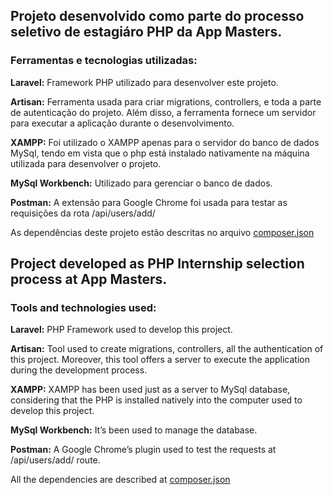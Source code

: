 ## Projeto desenvolvido como parte do processo seletivo de estagiáro PHP da App Masters.

### Ferramentas e tecnologias utilizadas:
<p><strong>Laravel:</strong> Framework PHP utilizado para desenvolver este projeto.</p>

<p><strong>Artisan:</strong> Ferramenta usada para criar migrations, controllers, e toda a parte de autenticação do projeto. Além disso, a ferramenta fornece um servidor para executar a aplicação durante o desenvolvimento.</p>

<p><strong>XAMPP:</strong> Foi utilizado o XAMPP apenas para o servidor do banco de dados MySql, tendo em vista que o php está instalado nativamente na máquina utilizada para desenvolver o projeto.</p>

<p><strong>MySql Workbench:</strong> Utilizado para gerenciar o banco de dados.</p>

<p><strong>Postman:</strong> A extensão para Google Chrome foi usada para testar as requisições da rota /api/users/add/</p>

<p>As dependências deste projeto estão descritas no arquivo <a href="composer.json">composer.json</a></p>

## Project developed as PHP Internship selection process at App Masters.

### Tools and technologies used:
<p><strong>Laravel:</strong> PHP Framework used to develop this project.</p>

<p><strong>Artisan:</strong> Tool used to create migrations, controllers, all the authentication of this project. Moreover, this tool offers a server to execute the application during the development process.</p>

<p><strong>XAMPP:</strong> XAMPP has been used just as a server to MySql database, considering that the PHP is installed natively into the computer used to develop this project.</p>

<p><strong>MySql Workbench:</strong> It’s been used to manage the database.</p>

<p><strong>Postman:</strong> A Google Chrome’s plugin used to test the requests at /api/users/add/ route.</p>

<p>All the dependencies are described at <a href="composer.json">composer.json</a></p>